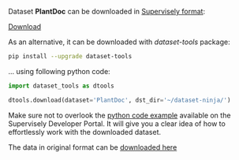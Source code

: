 Dataset **PlantDoc** can be downloaded in [Supervisely format](https://developer.supervisely.com/api-references/supervisely-annotation-json-format):

 [Download](https://assets.supervisely.com/supervisely-supervisely-assets-public/teams_storage/P/d/HN/jRsYPbc7dqMuYYFYSFbJrZmSD3GcIXI1UHDLVBxp3616gYhb0uRtobr1nBZQyoFdg8F6TrbPqsHEJZwLRZyUitmC28nPNPI05zXp1BTtWp3up6q30oJXUmvikhcE.tar)

As an alternative, it can be downloaded with *dataset-tools* package:
``` bash
pip install --upgrade dataset-tools
```

... using following python code:
``` python
import dataset_tools as dtools

dtools.download(dataset='PlantDoc', dst_dir='~/dataset-ninja/')
```
Make sure not to overlook the [python code example](https://developer.supervisely.com/getting-started/python-sdk-tutorials/iterate-over-a-local-project) available on the Supervisely Developer Portal. It will give you a clear idea of how to effortlessly work with the downloaded dataset.

The data in original format can be [downloaded here](https://github.com/pratikkayal/PlantDoc-Object-Detection-Dataset/archive/refs/heads/master.zip)